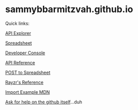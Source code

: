 # sammybbarmitzvah.github.io

Quick links: 

[API Explorer](https://developers.google.com/apis-explorer/#search/sheet/m/sheets/v4/sheets.spreadsheets.values.append?spreadsheetId=1OpsZ84MASlEOexzn6PGCynygfywM2Nk_lW2BVJSpC7Y&range=A1&includeValuesInResponse=false&insertDataOption=INSERT_ROWS&responseDateTimeRenderOption=SERIAL_NUMBER&responseValueRenderOption=FORMATTED_VALUE&valueInputOption=USER_ENTERED&_h=1&resource=%257B%250A++%2522majorDimension%2522%253A+%2522ROWS%2522%252C%250A++%2522values%2522%253A+%250A++%255B%250A++++%255B%2522Mrs.%2522%252C%2522Jeffery%2522%252C%2522Grandad%2522%252C%2522TRUE%2522%252C%2522%2522%252C%2522None%2522%250A++++%255D%250A++%255D%250A%257D&)

[Spreadsheet](https://docs.google.com/spreadsheets/d/1OpsZ84MASlEOexzn6PGCynygfywM2Nk_lW2BVJSpC7Y/edit#gid=0)

[Developer Console](https://console.cloud.google.com/apis/credentials?project=sammy-beck-bm)

[API Reference](https://developers.google.com/sheets/api/reference/rest/v4/spreadsheets.values/append)


[POST to Spreadsheet](https://sheets.googleapis.com/v4/spreadsheets/1OpsZ84MASlEOexzn6PGCynygfywM2Nk_lW2BVJSpC7Y/values/A1:append?includeValuesInResponse=false&insertDataOption=INSERT_ROWS&responseDateTimeRenderOption=SERIAL_NUMBER&responseValueRenderOption=FORMATTED_VALUE&valueInputOption=USER_ENTERED&key={AIzaSyByBvp1W85-6w3_U_35ayIqbqgCESJCw6s})

[Rayzr's Reference](https://www.npmjs.com/package/html-form-send-email-via-google-script-without-server)

[Import Example MDN](https://developer.mozilla.org/en-US/docs/Web/JavaScript/Reference/Statements/import)

[Ask for help on the github itself](https://github.com/dwyl/html-form-send-email-via-google-script-without-server/issues/new)...duh
